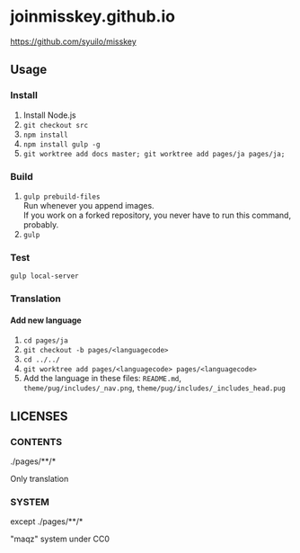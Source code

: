 # joinmisskey.github.io

https://github.com/syuilo/misskey

## Usage

### Install

1. Install Node.js
2. `git checkout src`
3. `npm install`
4. `npm install gulp -g`
5. `git worktree add docs master; git worktree add pages/ja pages/ja;`

### Build

1. `gulp prebuild-files`  
   Run whenever you append images.  
   If you work on a forked repository, you never have to run this command, probably.
2. `gulp`

### Test

`gulp local-server`

### Translation

#### Add new language

1. `cd pages/ja`
2. `git checkout -b pages/<languagecode>`
3. `cd ../../`
4. `git worktree add pages/<languagecode> pages/<languagecode>`
5. Add the language in these files: `README.md`, `theme/pug/includes/_nav.png`, `theme/pug/includes/_includes_head.pug`

## LICENSES

### CONTENTS

./pages/**/*

Only translation

### SYSTEM

except ./pages/**/*

"maqz" system under CC0